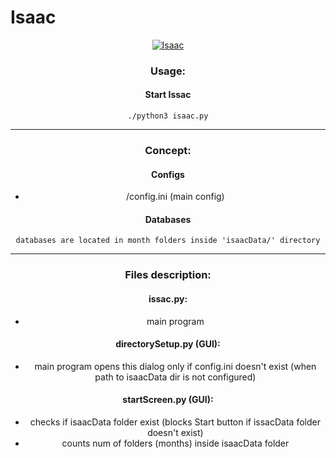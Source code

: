 # Isaac

<center><a href="http://fvcproductions.com"><img src="https://pm1.narvii.com/6607/0b92889dff8c5f5a35bb800da2a424dbdd50560d_hq.jpg" title="Isaac"></a><center>

### Usage:

#### Start Issac

```
./python3 isaac.py
```

---

### Concept:

#### Configs
- /config.ini (main config)

#### Databases

```
databases are located in month folders inside 'isaacData/' directory
```

---

### Files description:

#### issac.py:
- main program

#### directorySetup.py (GUI):
- main program opens this dialog only if config.ini doesn't exist (when path to isaacData dir is not configured)

#### startScreen.py (GUI):
- checks if isaacData folder exist 
   (blocks Start button if issacData folder doesn't exist)
- counts num of folders (months) inside isaacData folder
